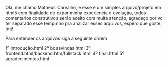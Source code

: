 Olá, me chamo Matheus Carvalho, e esse é um simples arquivo/projeto em html5 com finalidade de expor minha experiencia e evolução, todos comentarios construtivos serão aceito com muita atenção, agradeço por vc ter separado esse tempinho pra analizar esses arquivos, espero que goste, tmj!

Para entender os arquivos siga a seguinte ordem

1º introdução.html
2º boasvindas.html
3º frontend.html/backend.htm/fullstack.html
4º final.html
5º agradecimentos.html